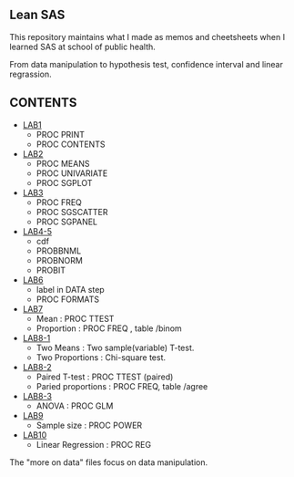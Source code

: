 Lean SAS
--------

This repository maintains what I made as memos and cheetsheets when I learned SAS at school of public health.


From data manipulation to hypothesis test, confidence interval and linear regrassion.

CONTENTS
--------

* [LAB1](./blob/master/BIOS_LAB1_SAS_DATA%2BPROC(PRINT_CONTENTS)_LIBNAME.md)
  + PROC PRINT
  + PROC CONTENTS
* [LAB2](./blob/master/BIOS_LAB2_SAS_PROC(MEANS_UNIVARIATE_SGPLOT).md)
  + PROC MEANS
  + PROC UNIVARIATE
  + PROC SGPLOT
* [LAB3](./blob/master/BIOS_LAB3_SAS_PROC(FREQ_SGSCATTER_SGPANEL).md)
  + PROC FREQ
  + PROC SGSCATTER
  + PROC SGPANEL
* [LAB4-5](./blob/master/BIOS_LAB4_5_SAS_PROC(PROBBNML_PROBNORM_PROBIT).md)
  + cdf
  + PROBBNML
  + PROBNORM
  + PROBIT
* [LAB6](./blob/master/BIOS_LAB6_SAS_DATA(LABEL)%2BPROC(FORMATS).md)
  + label in DATA step
  + PROC FORMATS
* [LAB7](./blob/master/BIOS_LAB7_SAS_OneVariable(ParameterInference).md)
  + Mean : PROC TTEST
  + Proportion : PROC FREQ , table /binom
* [LAB8-1](./blob/master/BIOS_LAB8-1_SAS_TwoIndependetVariables(ParameterInference).md)
  + Two Means : Two sample(variable) T-test. 
  + Two Proportions : Chi-square test.
* [LAB8-2](./blob/master/BIOS_LAB8-2_SAS_TwoPairedVariables(ParameterInferecne).md)
  + Paired T-test : PROC TTEST (paired)
  + Paried proportions : PROC FREQ, table /agree
* [LAB8-3](./master/BIOS_LAB8-3_SAS_ANOVA.md)
  + ANOVA : PROC GLM
* [LAB9](./blob/master/BIOS_LAB9_SAS_SampleSize.md)
  + Sample size : PROC POWER
* [LAB10](./blob/master/BIOS_LAB10_SAS_LinearRegression.md)
  + Linear Regression : PROC REG


The "more on data" files focus on data manipulation.

